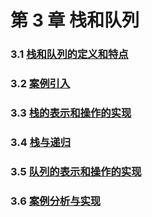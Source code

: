 # 第 3 章 栈和队列

### 3.1 [栈和队列的定义和特点](3-1%20栈和队列的定义和特点)

### 3.2 [案例引入](3-2%20案例引入)

### 3.3 [栈的表示和操作的实现](3-3%20栈的表示和操作的实现)

### 3.4 [栈与递归](3-4%20栈与递归)

### 3.5 [队列的表示和操作的实现](3-5%20队列的表示和操作的实现)

### 3.6 [案例分析与实现](3-6%20案例分析与实现)

